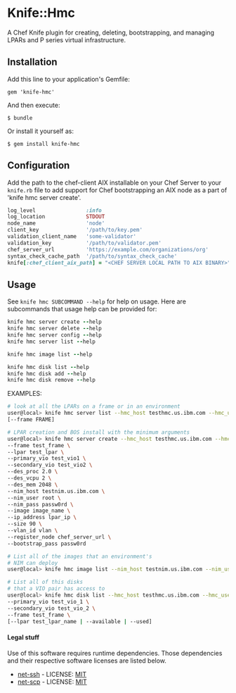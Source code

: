 # Knife::Hmc

A Chef Knife plugin for creating, deleting, bootstrapping, and managing LPARs and P series virtual infrastructure.

## Installation

Add this line to your application's Gemfile:

    gem 'knife-hmc'

And then execute:

    $ bundle

Or install it yourself as:

    $ gem install knife-hmc

## Configuration
Add the path to the chef-client AIX installable on your Chef Server to your `knife.rb` file
to add support for Chef bootstrapping an AIX node as a part of 'knife hmc server create'.

```ruby
log_level                :info
log_location             STDOUT
node_name                'node'
client_key               '/path/to/key.pem'
validation_client_name   'some-validator'
validation_key           '/path/to/validator.pem'
chef_server_url          'https://example.com/organizations/org'
syntax_check_cache_path  '/path/to/syntax_check_cache'
knife[:chef_client_aix_path] = "<CHEF SERVER LOCAL PATH TO AIX BINARY>"
```

## Usage

See `knife hmc SUBCOMMAND --help` for help on usage. Here are subcommands that usage help
can be provided for:

```ruby
knife hmc server create --help
knife hmc server delete --help
knife hmc server config --help
knife hmc server list --help

knife hmc image list --help

knife hmc disk list --help
knife hmc disk add --help
knife hmc disk remove --help
```

EXAMPLES:


```bash
# look at all the LPARs on a frame or in an environment
user@local> knife hmc server list --hmc_host testhmc.us.ibm.com --hmc_user hscroot --hmc_pass passw0rd \
[--frame FRAME]
```

```bash
# LPAR creation and BOS install with the minimum arguments
user@local> knife hmc server create --hmc_host testhmc.us.ibm.com --hmc_user hscroot --hmc_pass passw0rd \
--frame test_frame \
--lpar test_lpar \
--primary_vio test_vio1 \
--secondary_vio test_vio2 \
--des_proc 2.0 \
--des_vcpu 2 \
--des_mem 2048 \
--nim_host testnim.us.ibm.com \
--nim_user root \
--nim_pass passw0rd \
--image image_name \
--ip_address lpar_ip \
--size 90 \
--vlan_id vlan \
--register_node chef_server_url \
--bootstrap_pass passw0rd
```

```bash
# List all of the images that an environment's
# NIM can deploy
user@local> knife hmc image list --nim_host testnim.us.ibm.com --nim_user root --nim_pass passw0rd
```

```bash
# List all of this disks
# that a VIO pair has access to
user@local> knife hmc disk list --hmc_host testhmc.us.ibm.com --hmc_user hscroot --hmc_pass passw0rd \
--primary_vio test_vio_1 \
--secondary_vio test_vio_2 \
--frame test_frame \
[--lpar test_lpar_name | --available | --used]
```

#### Legal stuff
Use of this software requires runtime dependencies.  Those dependencies and their respective software licenses are listed below.

* [net-ssh](https://github.com/net-ssh/net-ssh/) - LICENSE: [MIT](https://github.com/net-ssh/net-ssh/blob/master/LICENSE.txt)
* [net-scp](https://github.com/net-ssh/net-scp/) - LICENSE: [MIT](https://github.com/net-ssh/net-scp/blob/master/LICENSE.txt)
